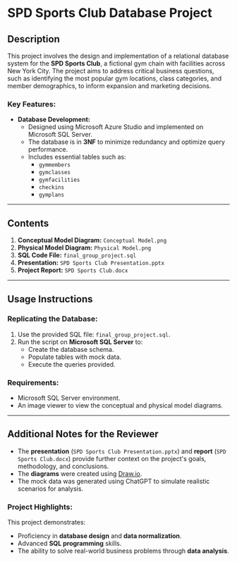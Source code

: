 # SPD Sports Club Database Project

## Description
This project involves the design and implementation of a relational database system for the **SPD Sports Club**, a fictional gym chain with facilities across New York City. The project aims to address critical business questions, such as identifying the most popular gym locations, class categories, and member demographics, to inform expansion and marketing decisions.

### Key Features:
- **Database Development:**
  - Designed using Microsoft Azure Studio and implemented on Microsoft SQL Server.
  - The database is in **3NF** to minimize redundancy and optimize query performance.
  - Includes essential tables such as:
    - `gymmembers`
    - `gymclasses`
    - `gymfacilities`
    - `checkins`
    - `gymplans`

---

## Contents
1. **Conceptual Model Diagram:** `Conceptual Model.png`
2. **Physical Model Diagram:** `Physical Model.png`
3. **SQL Code File:** `final_group_project.sql`
4. **Presentation:** `SPD Sports Club Presentation.pptx`
5. **Project Report:** `SPD Sports Club.docx`

---

## Usage Instructions
### Replicating the Database:
1. Use the provided SQL file: `final_group_project.sql`.
2. Run the script on **Microsoft SQL Server** to:
   - Create the database schema.
   - Populate tables with mock data.
   - Execute the queries provided.

### Requirements:
- Microsoft SQL Server environment.
- An image viewer to view the conceptual and physical model diagrams.

---

## Additional Notes for the Reviewer
- The **presentation** (`SPD Sports Club Presentation.pptx`) and **report** (`SPD Sports Club.docx`) provide further context on the project's goals, methodology, and conclusions.
- The **diagrams** were created using [Draw.io](https://draw.io).
- The mock data was generated using ChatGPT to simulate realistic scenarios for analysis.

### Project Highlights:
This project demonstrates:
- Proficiency in **database design** and **data normalization**.
- Advanced **SQL programming** skills.
- The ability to solve real-world business problems through **data analysis**.

